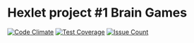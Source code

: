 # Hexlet project #1 Brain Games

[![Code Climate](https://codeclimate.com/github/vitalyusov/js_l1_brain_games-s12/badges/gpa.svg)](https://codeclimate.com/github/vitalyusov/js_l1_brain_games-s12)
[![Test Coverage](https://codeclimate.com/github/vitalyusov/js_l1_brain_games-s12/badges/coverage.svg)](https://codeclimate.com/github/vitalyusov/js_l1_brain_games-s12/coverage)
[![Issue Count](https://codeclimate.com/github/vitalyusov/js_l1_brain_games-s12/badges/issue_count.svg)](https://codeclimate.com/github/vitalyusov/js_l1_brain_games-s12)


